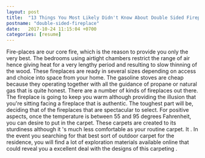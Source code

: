 ```yaml
---
layout: post
title:  "13 Things You Most Likely Didn't Know About Double Sided Fireplace"
postname: "double-sided-fireplace"
date:   2017-10-24 11:15:04 +0700
categories: [resume]
---
```

Fire-places are our core fire, which is the reason to provide you only the very best. The bedrooms using airtight chambers restrict the range of air hence giving heat for a very lengthy period and resulting to slow thinning of the wood. These fireplaces are ready in several sizes depending on access and choice into space from your home. The gasoline stoves are cheap because they operating together with all the guidance of propane or natural gas that is quite honest. There are a number of kinds of fireplaces out there. The fireplace is going to keep you warm although providing the illusion that you're sitting facing a fireplace that is authentic. The toughest part will be, deciding that of the fireplaces that are spectacular to select. For positive aspects, once the temperature is between 55 and 95 degrees Fahrenheit, you can desire to put in the carpet. These carpets are created to its sturdiness although it 's much less comfortable as your routine carpet. It . In the event you searching for that best sort of outdoor carpet for the residence, you will find a lot of exploration materials available online that could reveal you a excellent deal with the designs of this carpeting .
